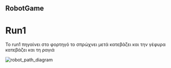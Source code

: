 ## RobotGame 

# Run1
  Το run1 πηγαίνει στο φορτηγό το σπρώχνει μετά  κατεβάζει και την γέφυρα κατεβάζει και τη 
ραγιά 

![robot_path_diagram](https://user-images.githubusercontent.com/97754393/150775471-bf5bf7e0-0e49-49fd-b543-5dcadca6255f.png)
